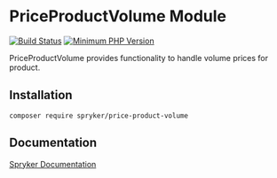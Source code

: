 # PriceProductVolume Module
[![Build Status](https://travis-ci.org/spryker/price-product-volume.svg)](https://travis-ci.org/spryker/price-product-volume)
[![Minimum PHP Version](https://img.shields.io/badge/php-%3E%3D%207.3-8892BF.svg)](https://php.net/)

PriceProductVolume provides functionality to handle volume prices for product.

## Installation

```
composer require spryker/price-product-volume
```

## Documentation

[Spryker Documentation](https://academy.spryker.com/developing_with_spryker/module_guide/modules.html)
